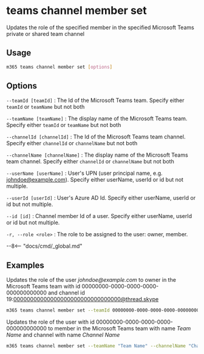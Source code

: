 # teams channel member set

Updates the role of the specified member in the specified Microsoft Teams private or shared team channel

## Usage

```sh
m365 teams channel member set [options]
```

## Options

`--teamId [teamId]`
: The Id of the Microsoft Teams team. Specify either `teamId` or `teamName` but not both

`--teamName [teamName]`
: The display name of the Microsoft Teams team. Specify either `teamId` or `teamName` but not both

`--channelId [channelId]`
: The Id of the Microsoft Teams team channel. Specify either `channelId` or `channelName` but not both

`--channelName [channelName]`
: The display name of the Microsoft Teams team channel. Specify either `channelId` or `channelName` but not both

`--userName [userName]`
: User's UPN (user principal name, e.g. johndoe@example.com). Specify either userName, userId or id but not multiple.

`--userId [userId]`
: User's Azure AD Id. Specify either userName, userId or id but not multiple.

`--id [id]`
: Channel member Id of a user. Specify either userName, userId or id but not multiple.

`-r, --role <role>`
: The role to be assigned to the user: owner, member.

--8<-- "docs/cmd/_global.md"

## Examples
  
Updates the role of the user _johndoe@example.com_ to owner in the Microsoft Teams team with id 00000000-0000-0000-0000-000000000000 and channel id 19:00000000000000000000000000000000@thread.skype

```sh
m365 teams channel member set --teamId 00000000-0000-0000-0000-000000000000 --channelId 19:00000000000000000000000000000000@thread.skype --userName "johndoe@example.com" --role owner
```

Updates the role of the user with id 00000000-0000-0000-0000-000000000000 to member in the Microsoft Teams team with name _Team Name_ and channel with name _Channel Name_

```sh
m365 teams channel member set --teamName "Team Name" --channelName "Channel Name" --userId 00000000-0000-0000-0000-000000000000 --role member
```
